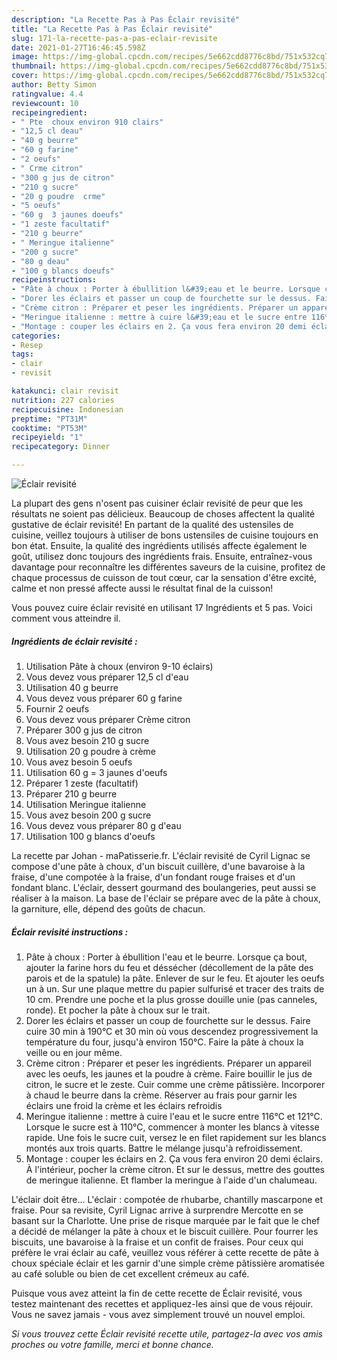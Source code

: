 ```yaml
---
description: "La Recette Pas à Pas Éclair revisité"
title: "La Recette Pas à Pas Éclair revisité"
slug: 171-la-recette-pas-a-pas-eclair-revisite
date: 2021-01-27T16:46:45.598Z
image: https://img-global.cpcdn.com/recipes/5e662cdd8776c8bd/751x532cq70/eclair-revisite-photo-principale-de-la-recette.jpg
thumbnail: https://img-global.cpcdn.com/recipes/5e662cdd8776c8bd/751x532cq70/eclair-revisite-photo-principale-de-la-recette.jpg
cover: https://img-global.cpcdn.com/recipes/5e662cdd8776c8bd/751x532cq70/eclair-revisite-photo-principale-de-la-recette.jpg
author: Betty Simon
ratingvalue: 4.4
reviewcount: 10
recipeingredient:
- " Pte  choux environ 910 clairs"
- "12,5 cl deau"
- "40 g beurre"
- "60 g farine"
- "2 oeufs"
- " Crme citron"
- "300 g jus de citron"
- "210 g sucre"
- "20 g poudre  crme"
- "5 oeufs"
- "60 g  3 jaunes doeufs"
- "1 zeste facultatif"
- "210 g beurre"
- " Meringue italienne"
- "200 g sucre"
- "80 g deau"
- "100 g blancs doeufs"
recipeinstructions:
- "Pâte à choux : Porter à ébullition l&#39;eau et le beurre. Lorsque ça bout, ajouter la farine hors du feu et déssécher (décollement de la pâte des parois et de la spatule) la pâte. Enlever de sur le feu. Et ajouter les oeufs un à un. Sur une plaque mettre du papier sulfurisé et tracer des traits de 10 cm. Prendre une poche et la plus grosse douille unie (pas canneles, ronde). Et pocher la pâte à choux sur le trait."
- "Dorer les éclairs et passer un coup de fourchette sur le dessus. Faire cuire 30 min à 190°C et 30 min où vous descendez progressivement la température du four, jusqu&#39;à environ 150°C. Faire la pâte à choux la veille ou en jour même."
- "Crème citron : Préparer et peser les ingrédients. Préparer un appareil avec les oeufs, les jaunes et la poudre à crème. Faire bouillir le jus de citron, le sucre et le zeste. Cuir comme une crème pâtissière. Incorporer à chaud le beurre dans la crème. Réserver au frais pour garnir les éclairs une froid la crème et les éclairs refroidis"
- "Meringue italienne : mettre à cuire l&#39;eau et le sucre entre 116℃ et 121℃. Lorsque le sucre est à 110℃, commencer à monter les blancs à vitesse rapide. Une fois le sucre cuit, versez le en filet rapidement sur les blancs montés aux trois quarts. Battre le mélange jusqu&#39;à refroidissement."
- "Montage : couper les éclairs en 2. Ça vous fera environ 20 demi éclairs. À l&#39;intérieur, pocher la crème citron. Et sur le dessus, mettre des gouttes de meringue italienne. Et flamber la meringue à l&#39;aide d&#39;un chalumeau."
categories:
- Resep
tags:
- clair
- revisit

katakunci: clair revisit 
nutrition: 227 calories
recipecuisine: Indonesian
preptime: "PT31M"
cooktime: "PT53M"
recipeyield: "1"
recipecategory: Dinner

---
```



![Éclair revisité](https://img-global.cpcdn.com/recipes/5e662cdd8776c8bd/751x532cq70/eclair-revisite-photo-principale-de-la-recette.jpg)

La plupart des gens n'osent pas cuisiner éclair revisité de peur que les résultats ne soient pas délicieux. Beaucoup de choses affectent la qualité gustative de éclair revisité! En partant de la qualité des ustensiles de cuisine, veillez toujours à utiliser de bons ustensiles de cuisine toujours en bon état. Ensuite, la qualité des ingrédients utilisés affecte également le goût, utilisez donc toujours des ingrédients frais. Ensuite, entraînez-vous davantage pour reconnaître les différentes saveurs de la cuisine, profitez de chaque processus de cuisson de tout cœur, car la sensation d'être excité, calme et non pressé affecte aussi le résultat final de la cuisson!

<!--inarticleads1-->

Vous pouvez cuire éclair revisité en utilisant 17 Ingrédients et 5 pas. Voici comment vous atteindre il.

##### Ingrédients de éclair revisité :

1. Utilisation  Pâte à choux (environ 9-10 éclairs)
1. Vous devez vous préparer 12,5 cl d&#39;eau
1. Utilisation 40 g beurre
1. Vous devez vous préparer 60 g farine
1. Fournir 2 oeufs
1. Vous devez vous préparer  Crème citron
1. Préparer 300 g jus de citron
1. Vous avez besoin 210 g sucre
1. Utilisation 20 g poudre à crème
1. Vous avez besoin 5 oeufs
1. Utilisation 60 g = 3 jaunes d&#39;oeufs
1. Préparer 1 zeste (facultatif)
1. Préparer 210 g beurre
1. Utilisation  Meringue italienne
1. Vous avez besoin 200 g sucre
1. Vous devez vous préparer 80 g d&#39;eau
1. Utilisation 100 g blancs d&#39;oeufs


La recette par Johan - maPatisserie.fr. L&#39;éclair revisité de Cyril Lignac se compose d&#39;une pâte à choux, d&#39;un biscuit cuillère, d&#39;une bavaroise à la fraise, d&#39;une compotée à la fraise, d&#39;un fondant rouge fraises et d&#39;un fondant blanc. L&#39;éclair, dessert gourmand des boulangeries, peut aussi se réaliser à la maison. La base de l&#39;éclair se prépare avec de la pâte à choux, la garniture, elle, dépend des goûts de chacun. 

<!--inarticleads2-->

##### Éclair revisité instructions :

1. Pâte à choux : Porter à ébullition l&#39;eau et le beurre. Lorsque ça bout, ajouter la farine hors du feu et déssécher (décollement de la pâte des parois et de la spatule) la pâte. Enlever de sur le feu. Et ajouter les oeufs un à un. Sur une plaque mettre du papier sulfurisé et tracer des traits de 10 cm. Prendre une poche et la plus grosse douille unie (pas canneles, ronde). Et pocher la pâte à choux sur le trait.
1. Dorer les éclairs et passer un coup de fourchette sur le dessus. Faire cuire 30 min à 190°C et 30 min où vous descendez progressivement la température du four, jusqu&#39;à environ 150°C. Faire la pâte à choux la veille ou en jour même.
1. Crème citron : Préparer et peser les ingrédients. Préparer un appareil avec les oeufs, les jaunes et la poudre à crème. Faire bouillir le jus de citron, le sucre et le zeste. Cuir comme une crème pâtissière. Incorporer à chaud le beurre dans la crème. Réserver au frais pour garnir les éclairs une froid la crème et les éclairs refroidis
1. Meringue italienne : mettre à cuire l&#39;eau et le sucre entre 116℃ et 121℃. Lorsque le sucre est à 110℃, commencer à monter les blancs à vitesse rapide. Une fois le sucre cuit, versez le en filet rapidement sur les blancs montés aux trois quarts. Battre le mélange jusqu&#39;à refroidissement.
1. Montage : couper les éclairs en 2. Ça vous fera environ 20 demi éclairs. À l&#39;intérieur, pocher la crème citron. Et sur le dessus, mettre des gouttes de meringue italienne. Et flamber la meringue à l&#39;aide d&#39;un chalumeau.


L&#39;éclair doit être… L&#39;éclair : compotée de rhubarbe, chantilly mascarpone et fraise. Pour sa revisite, Cyril Lignac arrive à surprendre Mercotte en se basant sur la Charlotte. Une prise de risque marquée par le fait que le chef a décidé de mélanger la pâte à choux et le biscuit cuillère. Pour fourrer les biscuits, une bavaroise à la fraise et un confit de fraises. Pour ceux qui préfère le vrai éclair au café, veuillez vous référer à cette recette de pâte à choux spéciale éclair et les garnir d&#39;une simple crème pâtissière aromatisée au café soluble ou bien de cet excellent crémeux au café. 

<!--inarticleads1-->

<p>
Puisque vous avez atteint la fin de cette recette de Éclair revisité, vous testez maintenant des recettes et appliquez-les ainsi que de vous réjouir. Vous ne savez jamais - vous avez simplement trouvé un nouvel emploi.
</p>

<p>
<i>Si vous trouvez cette Éclair revisité recette utile, partagez-la avec vos amis proches ou votre famille, merci et bonne chance.</i>
</p>
